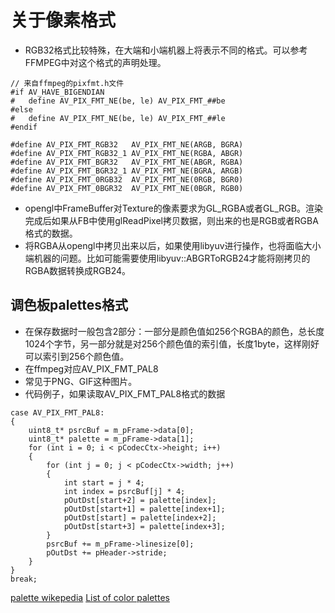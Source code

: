 # 关于像素格式
+ RGB32格式比较特殊，在大端和小端机器上将表示不同的格式。可以参考FFMPEG中对这个格式的声明处理。
```
// 来自ffmpeg的pixfmt.h文件
#if AV_HAVE_BIGENDIAN
#   define AV_PIX_FMT_NE(be, le) AV_PIX_FMT_##be
#else
#   define AV_PIX_FMT_NE(be, le) AV_PIX_FMT_##le
#endif

#define AV_PIX_FMT_RGB32   AV_PIX_FMT_NE(ARGB, BGRA)
#define AV_PIX_FMT_RGB32_1 AV_PIX_FMT_NE(RGBA, ABGR)
#define AV_PIX_FMT_BGR32   AV_PIX_FMT_NE(ABGR, RGBA)
#define AV_PIX_FMT_BGR32_1 AV_PIX_FMT_NE(BGRA, ARGB)
#define AV_PIX_FMT_0RGB32  AV_PIX_FMT_NE(0RGB, BGR0)
#define AV_PIX_FMT_0BGR32  AV_PIX_FMT_NE(0BGR, RGB0)
```

+ opengl中FrameBuffer对Texture的像素要求为GL_RGBA或者GL_RGB。渲染完成后如果从FB中使用glReadPixel拷贝数据，则出来的也是RGB或者RGBA格式的数据。
+ 将RGBA从opengl中拷贝出来以后，如果使用libyuv进行操作，也将面临大小端机器的问题。比如可能需要使用libyuv::ABGRToRGB24才能将刚拷贝的RGBA数据转换成RGB24。

## 调色板palettes格式
+ 在保存数据时一般包含2部分：一部分是颜色值如256个RGBA的颜色，总长度1024个字节，另一部分就是对256个颜色值的索引值，长度1byte，这样刚好可以索引到256个颜色值。
+ 在ffmpeg对应AV_PIX_FMT_PAL8
+ 常见于PNG、GIF这种图片。
+ 代码例子，如果读取AV_PIX_FMT_PAL8格式的数据
```
case AV_PIX_FMT_PAL8:
{
    uint8_t* psrcBuf = m_pFrame->data[0];
    uint8_t* palette = m_pFrame->data[1];
    for (int i = 0; i < pCodecCtx->height; i++)
    {
        for (int j = 0; j < pCodecCtx->width; j++)
        {
            int start = j * 4;
            int index = psrcBuf[j] * 4;
            pOutDst[start+2] = palette[index];
            pOutDst[start+1] = palette[index+1];
            pOutDst[start] = palette[index+2];
            pOutDst[start+3] = palette[index+3];
        }
        psrcBuf += m_pFrame->linesize[0];
        pOutDst += pHeader->stride;
    }
}
break;
```
[palette wikepedia](https://en.wikipedia.org/wiki/Palette_(computing)#Notes)
[List of color palettes](https://en.wikipedia.org/wiki/List_of_color_palettes)